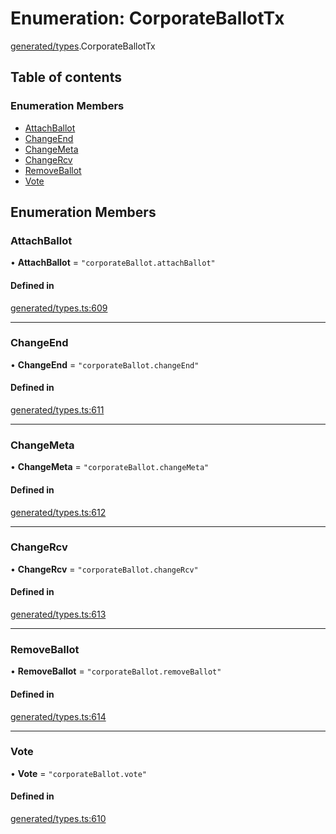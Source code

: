 # Enumeration: CorporateBallotTx

[generated/types](../wiki/generated.types).CorporateBallotTx

## Table of contents

### Enumeration Members

- [AttachBallot](../wiki/generated.types.CorporateBallotTx#attachballot)
- [ChangeEnd](../wiki/generated.types.CorporateBallotTx#changeend)
- [ChangeMeta](../wiki/generated.types.CorporateBallotTx#changemeta)
- [ChangeRcv](../wiki/generated.types.CorporateBallotTx#changercv)
- [RemoveBallot](../wiki/generated.types.CorporateBallotTx#removeballot)
- [Vote](../wiki/generated.types.CorporateBallotTx#vote)

## Enumeration Members

### AttachBallot

• **AttachBallot** = ``"corporateBallot.attachBallot"``

#### Defined in

[generated/types.ts:609](https://github.com/PolymeshAssociation/polymesh-sdk/blob/8a9e72221/src/generated/types.ts#L609)

___

### ChangeEnd

• **ChangeEnd** = ``"corporateBallot.changeEnd"``

#### Defined in

[generated/types.ts:611](https://github.com/PolymeshAssociation/polymesh-sdk/blob/8a9e72221/src/generated/types.ts#L611)

___

### ChangeMeta

• **ChangeMeta** = ``"corporateBallot.changeMeta"``

#### Defined in

[generated/types.ts:612](https://github.com/PolymeshAssociation/polymesh-sdk/blob/8a9e72221/src/generated/types.ts#L612)

___

### ChangeRcv

• **ChangeRcv** = ``"corporateBallot.changeRcv"``

#### Defined in

[generated/types.ts:613](https://github.com/PolymeshAssociation/polymesh-sdk/blob/8a9e72221/src/generated/types.ts#L613)

___

### RemoveBallot

• **RemoveBallot** = ``"corporateBallot.removeBallot"``

#### Defined in

[generated/types.ts:614](https://github.com/PolymeshAssociation/polymesh-sdk/blob/8a9e72221/src/generated/types.ts#L614)

___

### Vote

• **Vote** = ``"corporateBallot.vote"``

#### Defined in

[generated/types.ts:610](https://github.com/PolymeshAssociation/polymesh-sdk/blob/8a9e72221/src/generated/types.ts#L610)
